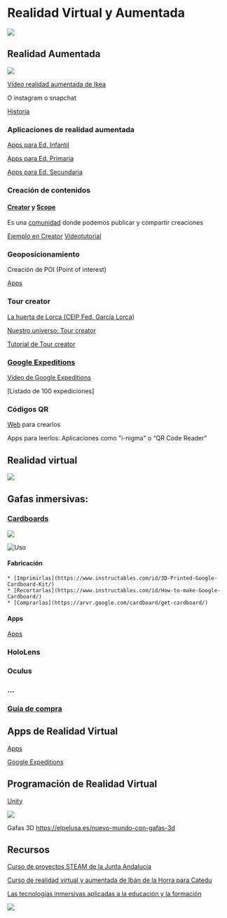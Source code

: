 # Realidad Virtual y Aumentada

![](https://www.unitag.io/qreator/generate?crs=xnjFkEn%252FP85fCPDXJ%252FXXKnPnKU%252FtWVh9E7ei8Ex%252BR4XsTvus59MiRl4OtJ5Y%252F3aRXopA7Qn4wJ6m3qLfsP4IWv39ocSd3mMczmj1AuyiW6K%252F58n8n8s5NK61vAUi6GUR9QhYs1xUoNWG3PC4owAgU1Q%252FHThW3FIfdeEUqZ%252BlJgc%253D&crd=fhOysE0g3Bah%252BuqXA7NPQx2rrS2o9rjHfmG68tV%252F4kylibNjKGl2GGC8IAoEo6rKgwkb1fpkaZPApHKzcfkZGyMsecxbeLHcNyZc3SXr4FDHwPNUVPaqglGbjk8LdT9CRKZZeWnDDep2xIT%252BCyNTg%252FRc%252B2xrIWgE4HeocGM2N31agpZmso2N%252Fds68%252FpaSn5z)


## Realidad Aumentada

![](https://www.actualidadiphone.com/wp-content/uploads/2017/09/vdnztasuyew-e1505917112610.jpg)

[Vídeo realidad aumentada de Ikea](https://www.youtube.com/watch?v=wukvYKi7UrI)

O instagram o snapchat

[Historia](https://catedu.gitbooks.io/introduccion-a-la-realidad-aumentada/content/conceptos-basicos-historia.html)

### Aplicaciones de realidad aumentada

[Apps para Ed. Infantil](https://catedu.gitbooks.io/introduccion-a-la-realidad-aumentada/content/apps-de-realidad-aumentada-ed-infantil.html)

[Apps para Ed. Primaria](https://catedu.gitbooks.io/introduccion-a-la-realidad-aumentada/content/apps-de-realidad-aumentada-ed-primaria.html)

[Apps para Ed. Secundaria](https://catedu.gitbooks.io/introduccion-a-la-realidad-aumentada/content/apps-de-realidad-aumentada-ed-secundaria-bachillerato.html)

### Creación de contenidos

#### [Creator](http://www.aumentaty.com/community/es/) y [Scope](https://play.google.com/store/apps/details?id=com.aumentaty.scope&hl=es)

Es una [comunidad](http://www.aumentaty.com/community/es/) donde podemos publicar y compartir creaciones

[Ejemplo en Creator](https://moodle.catedu.es/mod/book/view.php?id=9981&chapterid=453) [Videotutorial](https://moodle.catedu.es/mod/book/view.php?id=1000&chapterid=26)

### Geoposicionamiento

Creación de POI (Point of interest)

[Apps](https://catedu.gitbooks.io/introduccion-a-la-realidad-aumentada/content/app-de-interes.html)

### Tour creator

[La huerta de Lorca (CEIP Fed. García Lorca)](https://poly.google.com/u/0/view/9Mz2g3b3M5N)

[Nuestro universo: Tour creator](https://unblogfantasticoenguevejar.blogspot.com/2018/11/nuestro-universo-en-virtual.html)

[Tutorial de Tour creator](https://arvr.google.com/tourcreator/)

### [Google Expeditions](https://edu.google.com/intl/es-419/products/vr-ar/expeditions/?modal_active=none)

[Vídeo de Google Expeditions](https://edu.google.com/intl/es-419/products/vr-ar/expeditions/?modal_active=modal-video-n29VQwW-03o)

[Listado de 100 expediciones]

### Códigos QR

[Web](https://www.unitag.io/es/qrcode) para crearlos

Apps para leerlos: Aplicaciones como "i-nigma" o “QR Code Reader”

## Realidad virtual

![](https://catedu.gitbooks.io/introduccion-a-la-realidad-aumentada/content/img/realidad-virtual.png)

## Gafas inmersivas:

### [Cardboards](https://arvr.google.com/intl/es_es/cardboard/)

![](https://images-na.ssl-images-amazon.com/images/I/61SHCTHeWGL._SX679_.jpg)

![Uso](https://techviral.net/wp-content/uploads/2016/08/Use-Google-Cardboard-In-The-Phone-Not-Having-Gyroscope-Sensor.jpg)

#### Fabricación

    * [Imprimirlas](https://www.instructables.com/id/3D-Printed-Google-Cardboard-Kit/)
    * [Recortarlas](https://www.instructables.com/id/How-to-make-Google-Cardboard/)
    * [Comprarlas](https://arvr.google.com/cardboard/get-cardboard/)

#### Apps

[Apps](https://arvr.google.com/intl/es_es/cardboard/apps/)

### HoloLens
### Oculus
### ...
### [Guía de compra](https://elpelusa.es/nuevo-mundo-con-gafas-3d)

## Apps de Realidad Virtual

[Apps](https://catedu.gitbooks.io/introduccion-a-la-realidad-aumentada/content/ra-apps-de-realidad-virtual.html)

[Google Expeditions](https://edu.google.com/intl/es-419/products/vr-ar/expeditions/?modal_active=none)

## Programación de Realidad Virtual

[Unity](https://unity.com/es/unity/features/vr)

![](https://unity.com/sites/default/files/styles/16_9_s_scale_width/public/2019-09/gloomy-43.jpg?itok=Svx-2UdR)

Gafas 3D https://elpelusa.es/nuevo-mundo-con-gafas-3d

## Recursos

[Curso de proyectos STEAM de la Junta Andalucía](https://educacionadistancia.juntadeandalucia.es/profesorado/autoformacion/course/view.php?id=150&section=6)

[Curso de realidad virtual y aumentada de Ibán de la Horra para Catedu](https://catedu.gitbooks.io/introduccion-a-la-realidad-aumentada/content/)

[Las tecnologías inmersivas aplicadas a la educación y la formación](https://eldiariodelaeducacion.com/espiral/2020/02/20/las-tecnologias-inmersivas-aplicadas-a-la-educacion-y-la-formacion/)

![](https://eldiariodelaeducacion.com/espiral/wp-content/uploads/sites/27/2019/12/AR.jpg)